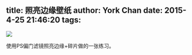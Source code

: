 title: 照亮边缘壁纸
author: York Chan
date: 2015-4-25 21:46:20
tags:
---


![](http://image.psdpi.com/image/bg/light.jpg) 

使用PS偏门滤镜照亮边缘+碎片做的一张练习。